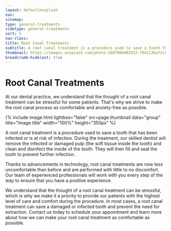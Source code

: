 ```yaml
---
layout: defaultnosplash
nav: 
sitemap: 
type: general-treatments
sidetype: general-treatments
sort: 5
nav-class: 
title: Root Canal Treatments
subtitle: A root canal treatment is a procedure used to save a tooth that has been infected or is at risk of infection.
thumbnail: https://images.unsplash.com/photo-1607960402012-7041136af2c0?ixlib=rb-4.0.3&ixid=MnwxMjA3fDB8MHxwaG90by1wYWdlfHx8fGVufDB8fHx8&auto=format&fit=crop&w=2070&q=80
breadcrumb-hidelast: true
---
```


# Root Canal Treatments

At our dental practice, we understand that the thought of a root canal treatment can be stressful for some patients. That's why we strive to make the root canal process as comfortable and anxiety-free as possible.

{% include image.html lightbox="false" src=page.thumbnail data="group" title="Image title" width="100%" height="350px" %}

A root canal treatment is a procedure used to save a tooth that has been infected or is at risk of infection. During the treatment, our skilled dentist will remove the infected or damaged pulp (the soft tissue inside the tooth) and clean and disinfect the inside of the tooth. They will then fill and seal the tooth to prevent further infection.

Thanks to advancements in technology, root canal treatments are now less uncomfortable than before and are performed with little to no discomfort. Our team of experienced professionals will work with you every step of the way to ensure that you have a positive experience.

We understand that the thought of a root canal treatment can be stressful, which is why we make it a priority to provide our patients with the highest level of care and comfort during the procedure. In most cases, a root canal treatment can save a damaged or infected tooth and prevent the need for extraction. Contact us today to schedule your appointment and learn more about how we can make your root canal treatment as comfortable as possible.
